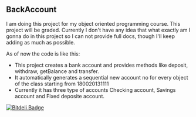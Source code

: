 BackAccount
-----------
I am doing this project for my object oriented programming course. This project will be graded. Currently I don't have
any idea that what exactly am I gonna do in this project so I can not provide full docs, though I'll keep adding as much
as possible.

As of now the code is like this:
 * This project creates a bank account and provides methods like deposit, withdraw, getBalance and transfer.
 * It automatically generates a sequential new account no for every object of the class starting from 180020131111
 * Currently it has three type of accounts Checking account, Savings account and Fixed deposite account.


[![Bitdeli Badge](https://d2weczhvl823v0.cloudfront.net/mrsud/myjava/trend.png)](https://bitdeli.com/free "Bitdeli Badge")

